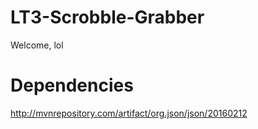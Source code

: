# LT3-Scrobble-Grabber

Welcome, lol

# Dependencies

http://mvnrepository.com/artifact/org.json/json/20160212
